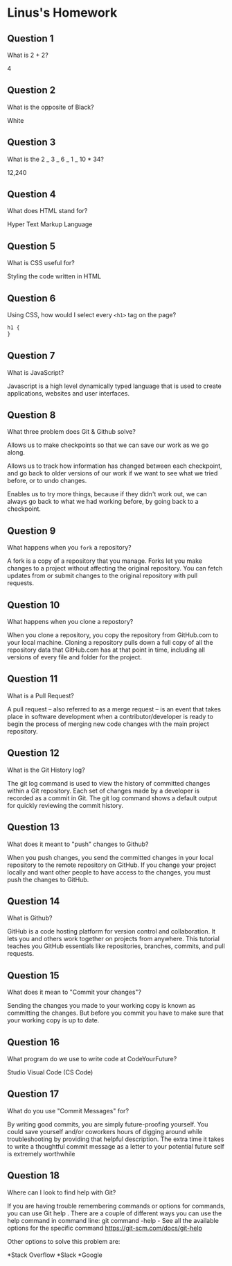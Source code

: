 # Linus's Homework

## Question 1

What is 2 + 2?

4

## Question 2

What is the opposite of Black?

White

## Question 3

What is the 2 _ 3 _ 6 _ 1 _ 10 \* 34?

12,240

## Question 4

What does HTML stand for?

Hyper Text Markup Language

## Question 5

What is CSS useful for?

Styling the code written in HTML

## Question 6

Using CSS, how would I select every `<h1>` tag on the page?

```css
h1 {
}
```

## Question 7

What is JavaScript?

Javascript is a high level dynamically typed language that is used to create applications, websites and user interfaces.

## Question 8

What three problem does Git & Github solve?

Allows us to make checkpoints so that we can save our work as we go along.

Allows us to track how information has changed between each checkpoint, and go back to older versions of our work if we want to see what we tried before, or to undo changes.

Enables us to try more things, because if they didn't work out, we can always go back to what we had working before, by going back to a checkpoint.

## Question 9

What happens when you `fork` a repository?

A fork is a copy of a repository that you manage. Forks let you make changes to a project without affecting the original repository. You can fetch updates from or submit changes to the original repository with pull requests.

## Question 10

What happens when you clone a repostory?

When you clone a repository, you copy the repository from GitHub.com to your local machine. Cloning a repository pulls down a full copy of all the repository data that GitHub.com has at that point in time, including all versions of every file and folder for the project.

## Question 11

What is a Pull Request?

A pull request – also referred to as a merge request – is an event that takes place in software development when a contributor/developer is ready to begin the process of merging new code changes with the main project repository.

## Question 12

What is the Git History log?

The git log command is used to view the history of committed changes within a Git repository. Each set of changes made by a developer is recorded as a commit in Git. The git log command shows a default output for quickly reviewing the commit history.

## Question 13

What does it meant to "push" changes to Github?

When you push changes, you send the committed changes in your local repository to the remote repository on GitHub. If you change your project locally and want other people to have access to the changes, you must push the changes to GitHub.

## Question 14

What is Github?

GitHub is a code hosting platform for version control and collaboration. It lets you and others work together on projects from anywhere. This tutorial teaches you GitHub essentials like repositories, branches, commits, and pull requests.

## Question 15

What does it mean to "Commit your changes"?

Sending the changes you made to your working copy is known as committing the changes. But before you commit you have to make sure that your working copy is up to date.

## Question 16

What program do we use to write code at CodeYourFuture?

Studio Visual Code (CS Code)

## Question 17

What do you use "Commit Messages" for?

By writing good commits, you are simply future-proofing yourself. You could save yourself and/or coworkers hours of digging around while troubleshooting by providing that helpful description. The extra time it takes to write a thoughtful commit message as a letter to your potential future self is extremely worthwhile

## Question 18

Where can I look to find help with Git?

If you are having trouble remembering commands or options for commands, you can use Git help . There are a couple of different ways you can use the help command in command line: git command -help - See all the available options for the specific command
https://git-scm.com/docs/git-help

Other options to solve this problem are:

*Stack Overflow
*Slack
\*Google
